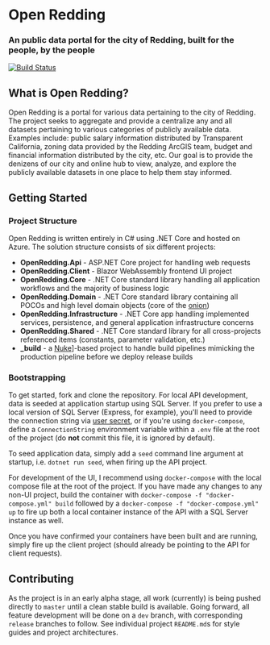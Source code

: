 # Open Redding
### An public data portal for the city of Redding, built for the people, by the people

[![Build Status](https://joeymckenzie.visualstudio.com/Open%20Redding/_apis/build/status/JoeyMckenzie.OpenRedding?branchName=master)](https://joeymckenzie.visualstudio.com/Open%20Redding/_build/latest?definitionId=8&branchName=master)

## What is Open Redding?
Open Redding is a portal for various data pertaining to the city of Redding. The project seeks to aggregate and provide a centralize any and all datasets pertaining to various categories of publicly available data. Examples include: public salary information distributed by Transparent California, zoning data provided by the Redding ArcGIS team, budget and financial information distributed by the city, etc. Our goal is to provide the denizens of our city and online hub to view, analyze, and explore the publicly available datasets in one place to help them stay informed.

## Getting Started
### Project Structure
Open Redding is written entirely in C# using .NET Core and hosted on Azure. The solution structure consists of six different projects:
- **OpenRedding.Api** - ASP.NET Core project for handling web requests
- **OpenRedding.Client** - Blazor WebAssembly frontend UI project
- **OpenRedding.Core** - .NET Core standard library handling all application workflows and the majority of business logic
- **OpenRedding.Domain** - .NET Core standard library containing all POCOs and high level domain objects (core of the [onion](https://www.c-sharpcorner.com/article/onion-architecture-in-asp-net-core-mvc/))
- **OpenRedding.Infrastructure** - .NET Core app handling implemented services, persistence, and general application infrastructure concerns
- **OpenRedding.Shared** - .NET Core standard library for all cross-projects referenced items (constants, parameter validation, etc.)
- **_build** - a [Nuke](https://nuke.build/)]-based project to handle build pipelines mimicking the production pipeline before we deploy release builds 

### Bootstrapping
To get started, fork and clone the repository. For local API development, data is seeded at application startup using SQL Server. If you prefer to use a local version of SQL Server (Express, for example), you'll need to provide the connection string via [user secret](https://docs.microsoft.com/en-us/aspnet/core/security/app-secrets?view=aspnetcore-3.1&tabs=windows), or if you're using `docker-compose`, define a `ConnectionString` environment variable within a `.env` file at the root of the project (do **not** commit this file, it is ignored by default).

To seed application data, simply add a `seed` command line argument at startup, i.e. `dotnet run seed`, when firing up the API project. 

For development of the UI, I recommend using `docker-compose` with the local compose file at the root of the project. If you have made any changes to any non-UI project, build the container with `docker-compose -f "docker-compose.yml" build` followed by a `docker-compose -f "docker-compose.yml" up` to fire up both a local container instance of the API with a SQL Server instance as well.

Once you have confirmed your containers have been built and are running, simply fire up the client project (should already be pointing to the API for client requests).

## Contributing
As the project is in an early alpha stage, all work (currently) is being pushed directly to `master` until a clean stable build is available. Going forward, all feature development will be done on a `dev` branch, with corresponding `release` branches to follow. See individual project `README.md`s for style guides and project architectures. 